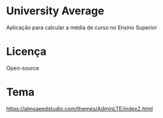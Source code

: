 # University Average
Aplicação para calcular a média de curso no Ensino Superior

# Licença
Open-source

# Tema
https://almsaeedstudio.com/themes/AdminLTE/index2.html
